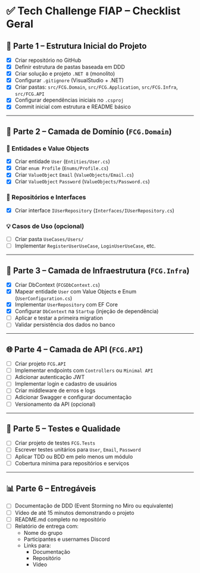 # ✅ Tech Challenge FIAP – Checklist Geral

## 🌱 Parte 1 – Estrutura Inicial do Projeto

- [x] Criar repositório no GitHub
- [x] Definir estrutura de pastas baseada em DDD
- [x] Criar solução e projeto `.NET 8` (monolito)
- [x] Configurar `.gitignore` (VisualStudio + .NET)
- [x] Criar pastas: `src/FCG.Domain`, `src/FCG.Application`, `src/FCG.Infra`, `src/FCG.API`
- [x] Configurar dependências iniciais no `.csproj`
- [x] Commit inicial com estrutura e README básico

---

## 🧠 Parte 2 – Camada de Domínio (`FCG.Domain`)

### 🧱 Entidades e Value Objects
- [x] Criar entidade `User` (`Entities/User.cs`)
- [x] Criar `enum Profile` (`Enums/Profile.cs`)
- [x] Criar `ValueObject` `Email` (`ValueObjects/Email.cs`)
- [x] Criar `ValueObject` `Password` (`ValueObjects/Password.cs`)

### 📂 Repositórios e Interfaces
- [x] Criar interface `IUserRepository` (`Interfaces/IUserRepository.cs`)

### 💡 Casos de Uso (opcional)
- [ ] Criar pasta `UseCases/Users/`
- [ ] Implementar `RegisterUserUseCase`, `LoginUserUseCase`, etc.

---

## 🧱 Parte 3 – Camada de Infraestrutura (`FCG.Infra`)

- [x] Criar DbContext (`FCGDbContext.cs`)
- [x] Mapear entidade `User` com Value Objects e Enum (`UserConfiguration.cs`)
- [x] Implementar `UserRepository` com EF Core
- [x] Configurar `DbContext` na `Startup` (injeção de dependência)
- [ ] Aplicar e testar a primeira migration
- [ ] Validar persistência dos dados no banco

---

## 🌐 Parte 4 – Camada de API (`FCG.API`)

- [ ] Criar projeto `FCG.API`
- [ ] Implementar endpoints com `Controllers` ou `Minimal API`
- [ ] Adicionar autenticação JWT
- [ ] Implementar login e cadastro de usuários
- [ ] Criar middleware de erros e logs
- [ ] Adicionar Swagger e configurar documentação
- [ ] Versionamento da API (opcional)

---

## 🧪 Parte 5 – Testes e Qualidade

- [ ] Criar projeto de testes `FCG.Tests`
- [ ] Escrever testes unitários para `User`, `Email`, `Password`
- [ ] Aplicar TDD ou BDD em pelo menos um módulo
- [ ] Cobertura mínima para repositórios e serviços

---

## 📊 Parte 6 – Entregáveis

- [ ] Documentação de DDD (Event Storming no Miro ou equivalente)
- [ ] Vídeo de até 15 minutos demonstrando o projeto
- [ ] README.md completo no repositório
- [ ] Relatório de entrega com:
  - Nome do grupo
  - Participantes e usernames Discord
  - Links para:
    - Documentação
    - Repositório
    - Vídeo
